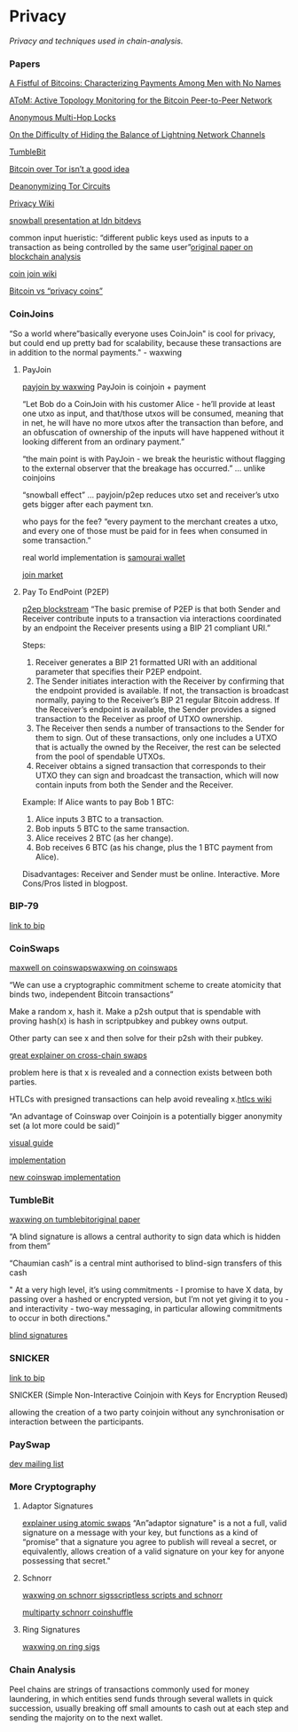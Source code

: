 # Privacy
_Privacy and techniques used in chain-analysis._

### Papers

[A Fistful of Bitcoins: Characterizing Payments Among Men with No Names](https://cseweb.ucsd.edu/~smeiklejohn/files/imc13.pdf)

[AToM: Active Topology Monitoring for the Bitcoin Peer-to-Peer Network
](https://arxiv.org/abs/2107.12912)

[Anonymous Multi-Hop Locks](https://eprint.iacr.org/2018/472.pdf)

[On the Difficulty of Hiding the Balance of Lightning Network Channels](https://eprint.iacr.org/2019/328.pdf)

[TumbleBit](https://eprint.iacr.org/2016/575.pdf)

[Bitcoin over Tor isn’t a good idea](https://arxiv.org/pdf/1410.6079.pdf)

[Deanonymizing Tor Circuits](https://www.hackerfactor.com/blog/index.php?/archives/868-Deanonymizing-Tor-Circuits.html)

[Privacy Wiki](https://en.bitcoin.it/wiki/Privacy)

[snowball presentation at ldn bitdevs](https://www.youtube.com/watch?v=peT_9XF2L04)

common input hueristic: “different public keys used as inputs to a transaction as being controlled by the same user”[original paper on blockchain analysis](https://cseweb.ucsd.edu/~smeiklejohn/files/imc13.pdf)

[coin join wiki](https://github.com/6102bitcoin/CoinJoin-Research)

[Bitcoin vs “privacy coins”](https://bitcoin.stackexchange.com/questions/101868/is-there-something-about-bitcoin-that-prevents-us-from-implementing-the-same-pri)

### CoinJoins <a id="90b5c3fb-b8a5-490d-8a81-115c93a7b9d4"></a>

“So a world where”basically everyone uses CoinJoin" is cool for privacy, but could end up pretty bad for scalability, because these transactions are in addition to the normal payments." - waxwing

1. PayJoin

   [payjoin by waxwing](https://joinmarket.me/blog/blog/payjoin/) PayJoin is coinjoin + payment

   “Let Bob do a CoinJoin with his customer Alice - he’ll provide at least one utxo as input, and that/those utxos will be consumed, meaning that in net, he will have no more utxos after the transaction than before, and an obfuscation of ownership of the inputs will have happened without it looking different from an ordinary payment.”

   “the main point is with PayJoin - we break the heuristic without flagging to the external observer that the breakage has occurred.” … unlike coinjoins

   “snowball effect” … payjoin/p2ep reduces utxo set and receiver’s utxo gets bigger after each payment txn.

   who pays for the fee? “every payment to the merchant creates a utxo, and every one of those must be paid for in fees when consumed in some transaction.”

   real world implementation is [samourai wallet](https://samouraiwallet.com/stowaway)

   [join market](https://gist.github.com/AdamISZ/4551b947789d3216bacfcb7af25e029e)

2. Pay To EndPoint \(P2EP\)

   [p2ep blockstream](https://blockstream.com/2018/08/08/en-improving-privacy-using-pay-to-endpoint/) “The basic premise of P2EP is that both Sender and Receiver contribute inputs to a transaction via interactions coordinated by an endpoint the Receiver presents using a BIP 21 compliant URI.”

   Steps:

   1. Receiver generates a BIP 21 formatted URI with an additional parameter that specifies their P2EP endpoint.
   2. The Sender initiates interaction with the Receiver by confirming that the endpoint provided is available. If not, the transaction is broadcast normally, paying to the Receiver’s BIP 21 regular Bitcoin address. If the Receiver’s endpoint is available, the Sender provides a signed transaction to the Receiver as proof of UTXO ownership.
   3. The Receiver then sends a number of transactions to the Sender for them to sign. Out of these transactions, only one includes a UTXO that is actually the owned by the Receiver, the rest can be selected from the pool of spendable UTXOs.
   4. Receiver obtains a signed transaction that corresponds to their UTXO they can sign and broadcast the transaction, which will now contain inputs from both the Sender and the Receiver.

   Example: If Alice wants to pay Bob 1 BTC:

   1. Alice inputs 3 BTC to a transaction.
   2. Bob inputs 5 BTC to the same transaction.
   3. Alice receives 2 BTC \(as her change\).
   4. Bob receives 6 BTC \(as his change, plus the 1 BTC payment from Alice\).

   Disadvantages: Receiver and Sender must be online. Interactive. More Cons/Pros listed in blogpost.

### BIP-79 <a id="82e8fb6d-35ec-422d-b78e-1023153f11dc"></a>

[link to bip](https://github.com/bitcoin/bips/blob/master/bip-0079.mediawiki)

### CoinSwaps <a id="f10d2921-5057-43e0-b799-afee706cf651"></a>

[maxwell on coinswaps](https://bitcointalk.org/index.php?topic=321228.0)[waxwing on coinswaps](https://joinmarket.me/blog/blog/coinswaps/)

“We can use a cryptographic commitment scheme to create atomicity that binds two, independent Bitcoin transactions”

Make a random x, hash it. Make a p2sh output that is spendable with proving hash\(x\) is hash in scriptpubkey and pubkey owns output.

Other party can see x and then solve for their p2sh with their pubkey.

[great explainer on cross-chain swaps](https://github.com/AdamISZ/CoinSwapCS/issues/25#issuecomment-311281096)

problem here is that x is revealed and a connection exists between both parties.

HTLCs with presigned transactions can help avoid revealing x.[htlcs wiki](https://en.bitcoin.it/wiki/Hash_Time_Locked_Contracts)

“An advantage of Coinswap over Coinjoin is a potentially bigger anonymity set \(a lot more could be said\)”

[visual guide](https://github.com/AdamISZ/CoinSwapCS/blob/master/docs/coinswap_new.pdf)

[implementation](https://github.com/AdamISZ/CoinSwapCS)

[new coinswap implementation](https://gist.github.com/chris-belcher/9144bd57a91c194e332fb5ca371d0964#design-for-a-coinswap-implementation-for-massively-improving-bitcoin-privacy-and-fungibility)

### TumbleBit <a id="84601db0-0345-4c34-991b-d9027dab506c"></a>

[waxwing on tumblebit](https://joinmarket.me/blog/blog/tumblebit-for-the-tumble-curious/)[original paper](https://eprint.iacr.org/2016/575)

“A blind signature is allows a central authority to sign data which is hidden from them”

“Chaumian cash” is a central mint authorised to blind-sign transfers of this cash

" At a very high level, it’s using commitments - I promise to have X data, by passing over a hashed or encrypted version, but I’m not yet giving it to you - and interactivity - two-way messaging, in particular allowing commitments to occur in both directions."

[blind signatures](https://en.wikipedia.org/wiki/Blind_signature)

### SNICKER <a id="f4bdd9da-c8fe-437c-be88-09db193dc723"></a>

[link to bip](https://gist.github.com/AdamISZ/2c13fb5819bd469ca318156e2cf25d79)

SNICKER \(Simple Non-Interactive Coinjoin with Keys for Encryption Reused\)

allowing the creation of a two party coinjoin without any synchronisation or interaction between the participants.

### PaySwap <a id="8b3926e5-832f-4773-b734-a89bf3a7cf5c"></a>

[dev mailing list](https://lists.linuxfoundation.org/pipermail/bitcoin-dev/2020-January/017595.html)

### More Cryptography <a id="abd2ea2c-909a-43f6-808f-54756c51741f"></a>

1. Adaptor Signatures

   [explainer using atomic swaps](https://github.com/ElementsProject/scriptless-scripts/blob/master/md/atomic-swap.md) “An”adaptor signature" is a not a full, valid signature on a message with your key, but functions as a kind of “promise” that a signature you agree to publish will reveal a secret, or equivalently, allows creation of a valid signature on your key for anyone possessing that secret."

2. Schnorr

   [waxwing on schnorr sigs](https://joinmarket.me/blog/blog/liars-cheats-scammers-and-the-schnorr-signature/)[scriptless scripts and schnorr](https://joinmarket.me/blog/blog/flipping-the-scriptless-script-on-schnorr/)

   [multiparty schnorr coinshuffle](https://joinmarket.me/blog/blog/multiparty-s6/)

3. Ring Signatures

   [waxwing on ring sigs](https://joinmarket.me/blog/blog/ring-sig)

### Chain Analysis <a id="e167a3a9-c683-4853-8ae9-3fe3697b240e"></a>

Peel chains are strings of transactions commonly used for money laundering, in which entities send funds through several wallets in quick succession, usually breaking off small amounts to cash out at each step and sending the majority on to the next wallet.

